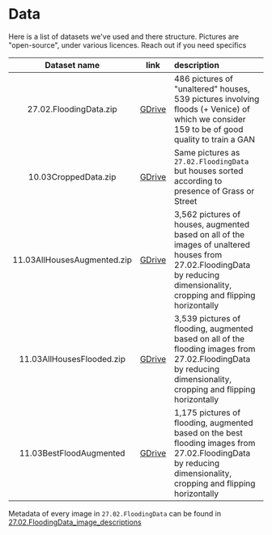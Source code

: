 # Data

Here is a list of datasets we've used and there structure. Pictures are "open-source", under various licences. Reach out if you need specifics

|      Dataset name      |                                     link                                     | description                                                                                                                                     |
| :--------------------: | :--------------------------------------------------------------------------: | :---------------------------------------------------------------------------------------------------------------------------------------------- |
| 27.02.FloodingData.zip | [GDrive](https://drive.google.com/file/d/1QFjBtzZ6XpLEXgqjd9_Bdz__QmV5m-TW)  | 486 pictures of "unaltered" houses,   539 pictures involving floods (+ Venice)  of   which we consider 159 to be of good quality to train a GAN |
|  10.03CroppedData.zip  | [GDrive](https://drive.google.com/open?id=1yORz3AmiFI8GKwFdEZ3qFqbaEVN37O41) | Same pictures as `27.02.FloodingData` but houses sorted according to presence of Grass or Street                                                |
| 11.03AllHousesAugmented.zip | [GDrive](https://drive.google.com/file/d/1K195Qz_dsqqMIlbqNkiZ8zoUik5W7F5G)  | 3,562 pictures of houses, augmented based on all of the images of unaltered houses from 27.02.FloodingData by reducing dimensionality, cropping and flipping horizontally  |
| 11.03AllHousesFlooded.zip  | [GDrive](https://drive.google.com/file/d/1aY27R6tdoJzk6FLVPsacb0p6k1gMDThL) |  3,539 pictures of flooding, augmented based on all of the flooding images from 27.02.FloodingData by reducing dimensionality, cropping and flipping horizontally   |
| 11.03BestFloodAugmented    | [GDrive](https://drive.google.com/file/d/1Z8ns2Y2xK_ZUXimG5zRVFmlyJGu2bUoy) | 1,175 pictures of flooding, augmented based on the best flooding images from 27.02.FloodingData by reducing dimensionality, cropping and flipping horizontally  |

Metadata of every image in `27.02.FloodingData` can be found in [27.02.FloodingData_image_descriptions](27.02.FloodingData_image_descriptions.txt)